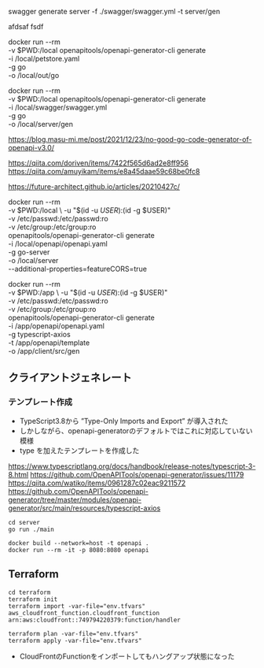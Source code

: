 


swagger generate server -f ./swagger/swagger.yml -t server/gen

afdsaf
fsdf

docker run --rm \
    -v $PWD:/local openapitools/openapi-generator-cli generate \
    -i /local/petstore.yaml \
    -g go \
    -o /local/out/go

docker run --rm \
    -v $PWD:/local openapitools/openapi-generator-cli generate \
    -i /local/swagger/swagger.yml \
    -g go \
    -o /local/server/gen


https://blog.masu-mi.me/post/2021/12/23/no-good-go-code-generator-of-openapi-v3.0/

https://qiita.com/doriven/items/7422f565d6ad2e8ff956
https://qiita.com/amuyikam/items/e8a45daae59c68be0fc8

https://future-architect.github.io/articles/20210427c/



docker run --rm \
    -v $PWD:/local \
    -u "$(id -u $USER):$(id -g $USER)" \
    -v /etc/passwd:/etc/passwd:ro \
    -v /etc/group:/etc/group:ro \
    openapitools/openapi-generator-cli generate \
    -i /local/openapi/openapi.yaml \
    -g go-server \
    -o /local/server \
    --additional-properties=featureCORS=true
    

docker run --rm \
  -v $PWD:/app \
  -u "$(id -u $USER):$(id -g $USER)" \
  -v /etc/passwd:/etc/passwd:ro \
  -v /etc/group:/etc/group:ro \
  openapitools/openapi-generator-cli generate \
  -i /app/openapi/openapi.yaml \
  -g typescript-axios \
  -t /app/openapi/template \
  -o /app/client/src/gen
 
 
## クライアントジェネレート
### テンプレート作成
- TypeScript3.8から ”Type-Only Imports and Export” が導入された
- しかしながら、openapi-generatorのデフォルトではこれに対応していない模様
- type を加えたテンプレートを作成した

https://www.typescriptlang.org/docs/handbook/release-notes/typescript-3-8.html
https://github.com/OpenAPITools/openapi-generator/issues/11179
https://qiita.com/watiko/items/0961287c02eac9211572
https://github.com/OpenAPITools/openapi-generator/tree/master/modules/openapi-generator/src/main/resources/typescript-axios



```
cd server
go run ./main

docker build --network=host -t openapi .
docker run --rm -it -p 8080:8080 openapi

```

## Terraform

```
cd terraform
terraform init
terraform import -var-file="env.tfvars" aws_cloudfront_function.cloudfront_function arn:aws:cloudfront::749794220379:function/handler

terraform plan -var-file="env.tfvars"
terraform apply -var-file="env.tfvars"

```

- CloudFrontのFunctionをインポートしてもハングアップ状態になった